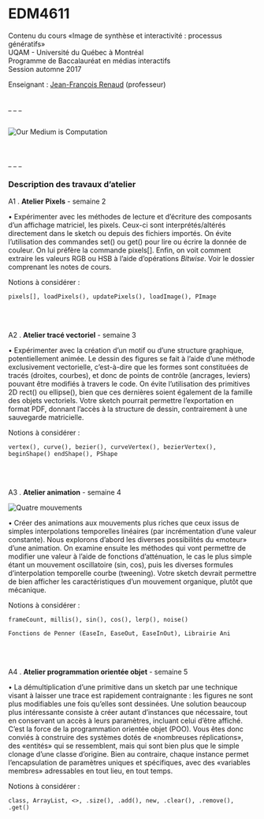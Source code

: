 EDM4611
=======

Contenu du cours «Image de synthèse et interactivité : processus génératifs»<br>
UQAM - Université du Québec à Montréal<br>
Programme de Baccalauréat en médias interactifs<br>
Session automne 2017

Enseignant : <a href="mailto:renaud.jean-francois@uqam.ca">Jean-François Renaud</a> (professeur)

<br>
_ _ _

<br>
<br>

![Our Medium is Computation](https://dl.dropboxusercontent.com/s/hsvcnobh727vwki/medium_is_computation.jpg
"Citation tirée d’une conférence donnée par Jessica Rosenkrantz")

<br>
<br>
_ _ _

### Description des travaux d’atelier

A1 . **Atelier Pixels** - semaine 2

• Expérimenter avec les méthodes de lecture et d’écriture des composants d’un affichage matriciel, les pixels. Ceux-ci sont interprétés/altérés directement dans le sketch ou depuis des fichiers importés. On évite l’utilisation des commandes set() ou get() pour lire ou écrire la donnée de couleur. On lui préfère la commande pixels[]. Enfin, on voit comment extraire les valeurs RGB ou HSB à l’aide d’opérations <i>Bitwise</i>. Voir le dossier comprenant les notes de cours.

Notions à considérer :

`pixels[], loadPixels(), updatePixels(), loadImage(), PImage`

<br>
<br>

A2 . **Atelier tracé vectoriel** - semaine 3

• Expérimenter avec la création d’un motif ou d’une structure graphique, potentiellement animée. Le dessin des figures se fait à l’aide d’une méthode exclusivement vectorielle, c’est-à-dire que les formes sont constituées de tracés (droites, courbes), et donc de points de contrôle (ancrages, leviers) pouvant être modifiés à travers le code. On évite l’utilisation des primitives 2D rect() ou ellipse(), bien que ces dernières soient également de la famille des objets vectoriels. Votre sketch pourrait permettre l’exportation en format PDF, donnant l’accès à la structure de dessin, contrairement à une sauvegarde matricielle.

Notions à considérer :

`vertex(), curve(), bezier(), curveVertex(), bezierVertex(), beginShape() endShape(), PShape`

<br>
<br>

A3 . **Atelier animation** - semaine 4

![Quatre mouvements](https://dl.dropboxusercontent.com/s/43mw0pwvltokoir/quatre_mouvements.jpg
"Distinction entre mouvement et trajectoire")

• Créer des animations aux mouvements plus riches que ceux issus de simples interpolations temporelles linéaires (par incrémentation d’une valeur constante). Nous explorons d’abord les diverses possibilités du «moteur» d’une animation. On examine ensuite les méthodes qui vont permettre de modifier une valeur à l’aide de fonctions d’atténuation, le cas le plus simple étant un mouvement oscillatoire (sin, cos), puis les diverses formules d’interpolation temporelle courbe (tweening). Votre sketch devrait permettre de bien afficher les caractéristiques d’un mouvement organique, plutôt que mécanique.

Notions à considérer :

`frameCount, millis(), sin(), cos(), lerp(), noise()`

`Fonctions de Penner (EaseIn, EaseOut, EaseInOut), Librairie Ani`

<br>
<br>

A4 . **Atelier programmation orientée objet** - semaine 5

• La démultiplication d’une primitive dans un sketch par une technique visant à laisser une trace est rapidement contraignante : les figures ne sont plus modifiables une fois qu’elles sont dessinées. Une solution beaucoup plus intéressante consiste à créer autant d’instances que nécessaire, tout en conservant un accès à leurs paramètres, incluant celui d’être affiché. C’est la force de la programmation orientée objet (POO). Vous êtes donc conviés à construire des systèmes dotés de «nombreuses réplications», des «entités» qui se ressemblent, mais qui sont bien plus que le simple clonage d’une classe d’origine. Bien au contraire, chaque instance permet l’encapsulation de paramètres uniques et spécifiques, avec des «variables membres» adressables en tout lieu, en tout temps.

Notions à considérer :

`class, ArrayList, <>, .size(), .add(), new, .clear(), .remove(), .get()`

<br>
<br>
